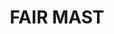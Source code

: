 ---
layout: page
title: FAIR MAST
description: "The FAIR-MAST project with the UKAEA is an effort to make Fusion data from the MAST tokamak FAIR, open, and analysis ready."
img: assets/img/MAST_plasma_image.png
redirect: https://mastapp.site
importance: 3
category: work
---